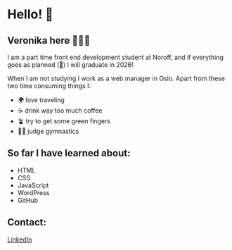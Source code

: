 # Hello! 👋

## Veronika here 🙋🏻‍♀️

I am a part time front end development student at Noroff, and if everything goes as planned (🤞) I will graduate in 2026! 

When I am not studying I work as a web manager in Oslo. Apart from these two time consuming things I:
- 🌍 love traveling
- ☕️ drink way too much coffee
- 🪴 try to get some green fingers
- 🤸‍♀️ judge gymnastics

## So far I have learned about:
- HTML
- CSS
- JavaScript
- WordPress
- GitHub

## Contact:
[LinkedIn](https://www.linkedin.com/in/veronika-reinhaug/)
